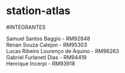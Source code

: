 # station-atlas

#INTEGRANTES

Samuel Santos Baggio - RM92848
<br/>
Renan Souza Calejon - RM95303
<br/>
Lucas Ribeiro Lourenço de Aquino - RM96263
<br/>
Gabriel Furlaneti Dias - RM94419
<br/>
Henrique Incerpi - RM93918

